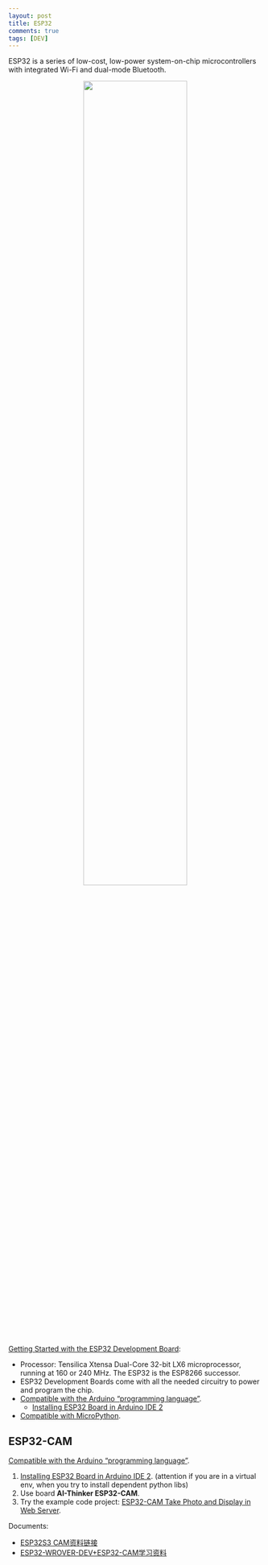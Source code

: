 ```yaml
---
layout: post
title: ESP32
comments: true
tags: [DEV]
---
```


ESP32 is a series of low-cost, low-power system-on-chip microcontrollers with integrated Wi-Fi and dual-mode Bluetooth.

<div align="center">    
<img src="https://i0.wp.com/randomnerdtutorials.com/wp-content/uploads/2022/10/ESP32-Devleopment-boards.jpg?w=750&quality=100&strip=all&ssl=1" width="64%"/>
</div>

[Getting Started with the ESP32 Development Board](https://randomnerdtutorials.com/getting-started-with-esp32/):
* Processor: Tensilica Xtensa Dual-Core 32-bit LX6 microprocessor, running at 160 or 240 MHz. The ESP32 is the ESP8266 successor.
* ESP32 Development Boards come with all the needed circuitry to power and program the chip.
* [Compatible with the Arduino “programming language”](https://randomnerdtutorials.com/installing-esp32-arduino-ide-2-0/).
  * [Installing ESP32 Board in Arduino IDE 2](https://randomnerdtutorials.com/installing-esp32-arduino-ide-2-0/)
* [Compatible with MicroPython](https://randomnerdtutorials.com/getting-started-micropython-esp32-esp8266/).



## ESP32-CAM

[Compatible with the Arduino “programming language”](https://randomnerdtutorials.com/installing-esp32-arduino-ide-2-0/).
1. [Installing ESP32 Board in Arduino IDE 2](https://randomnerdtutorials.com/installing-esp32-arduino-ide-2-0/). (attention if you are in a virtual env, when you try to install dependent python libs)
2. Use board **AI-Thinker ESP32-CAM**.
3. Try the example code project: [ESP32-CAM Take Photo and Display in Web Server](https://randomnerdtutorials.com/esp32-cam-take-photo-display-web-server/).



Documents:
* [ESP32S3 CAM资料链接](https://pan.baidu.com/s/1Bh97f4TClTLBoNzQciallQ?pwd=8889)
* [ESP32-WROVER-DEV+ESP32-CAM学习资料](https://pan.baidu.com/s/1sS52Y4oghFh8jwgl9YQ3eg?pwd=8889)
